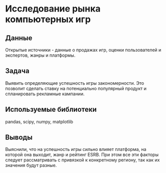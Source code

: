 # Исследование рынка компьютерных игр

## Данные
Открытые источники - данные о продажах игр, оценки пользователей и экспертов, жанры и платформы.

## Задача
Выявить определяющие успешность игры закономерности. Это позволит сделать ставку на потенциально популярный продукт и спланировать рекламные кампании.

## Используемые библиотеки
pandas, scipy, numpy, matplotlib

## Выводы
Выяснили, что на успешность игры сильно влияет платформа, на которой она выходит, жанр и рейтинг ESRB. При этом все эти факторы следует рассматривать с привязкой к конкретному региону, так как их значения будут разные. 

